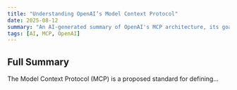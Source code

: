 ```yaml
---
title: "Understanding OpenAI’s Model Context Protocol"
date: 2025-08-12
summary: "An AI-generated summary of OpenAI's MCP architecture, its goals, and implications for agent coordination."
tags: [AI, MCP, OpenAI]
---
```

## Full Summary

The Model Context Protocol (MCP) is a proposed standard for defining...
